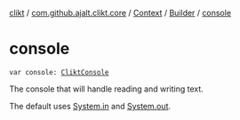 [clikt](../../../index.md) / [com.github.ajalt.clikt.core](../../index.md) / [Context](../index.md) / [Builder](index.md) / [console](./console.md)

# console

`var console: `[`CliktConsole`](../../../com.github.ajalt.clikt.output/-clikt-console/index.md)

The console that will handle reading and writing text.

The default uses [System.in](https://docs.oracle.com/javase/6/docs/api/java/lang/System.html) and [System.out](https://docs.oracle.com/javase/6/docs/api/java/lang/System.html#out).

